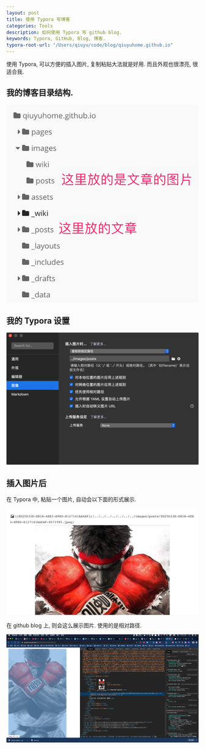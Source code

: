 ```yaml
---
layout: post
title: 使用 Typora 写博客
categories: Tools
description: 如何使用 Typora 写 github blog.
keywords: Typora, GitHub, Blog, 博客.
typora-root-url: "/Users/qiuyu/code/blog/qiuyuhome.github.io"
---
```


使用 Typora, 可以方便的插入图片, 复制粘贴大法就是好用. 而且外观也很漂亮, 很适合我. 



## 我的博客目录结构.



![image-20200504140708005](/../../../../../../../images/posts/image-20200504140708005.png)





## 我的 Typora 设置



![image-20200504140744848](/../../../../../../../images/posts/image-20200504140744848.png)



## 插入图片后

在 Typora 中, 粘贴一个图片, 自动会以下面的形式展示. 

![image-20200504140928792](/../../../../../../../images/posts/image-20200504140928792.png)



在 github blog 上, 则会这么展示图片. 使用的是相对路径. 



<img src="/../../../../../../../images/posts/image-20200504141138181.png" alt="image-20200504141138181"  />

